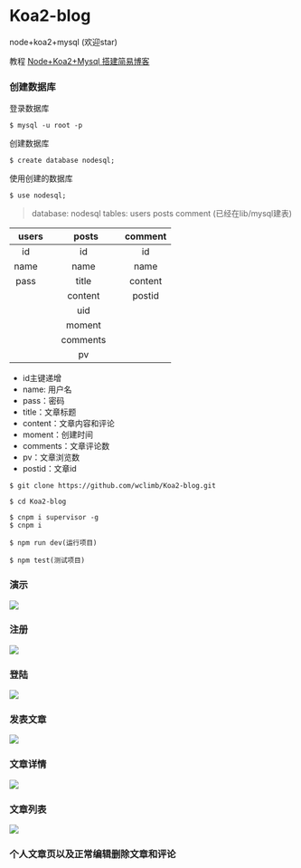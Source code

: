 # Koa2-blog
node+koa2+mysql (欢迎star)

教程 [Node+Koa2+Mysql 搭建简易博客](http://www.wclimb.site/2017/07/12/Node-Koa2-Mysql-%E6%90%AD%E5%BB%BA%E7%AE%80%E6%98%93%E5%8D%9A%E5%AE%A2/) 

### 创建数据库 

登录数据库
```
$ mysql -u root -p
```
创建数据库
```
$ create database nodesql;
```
使用创建的数据库
```
$ use nodesql;
```

> database: nodesql  tables: users posts comment  (已经在lib/mysql建表)

 | users   | posts    |  comment  |
| :----: | :----:   | :----: |
| id        | id      |   id    |
| name        | name      |   name    |
| pass        | title      |   content    |
|         | content      |   postid    |
|         | uid      |       |
|         | moment      |       |
|         | comments      |       |
|        | pv      |       |      |

* id主键递增
* name: 用户名
* pass：密码
* title：文章标题
* content：文章内容和评论
* moment：创建时间
* comments：文章评论数
* pv：文章浏览数
* postid：文章id

```
$ git clone https://github.com/wclimb/Koa2-blog.git
```
```
$ cd Koa2-blog
```
```
$ cnpm i supervisor -g
$ cnpm i 
```
```
$ npm run dev(运行项目)
```
```
$ npm test(测试项目)
```
### 演示

![](http://oswpupqu5.bkt.clouddn.com/blog.gif)

### 注册

![](http://oswpupqu5.bkt.clouddn.com/signup.png)

### 登陆

![](http://oswpupqu5.bkt.clouddn.com/signin.png)

### 发表文章

![](http://oswpupqu5.bkt.clouddn.com/create.png)

### 文章详情

![](http://oswpupqu5.bkt.clouddn.com/postcontent.png)

### 文章列表

![](http://oswpupqu5.bkt.clouddn.com/posts.png)

### 个人文章页以及正常编辑删除文章和评论


